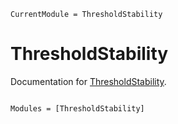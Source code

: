 ```@meta
CurrentModule = ThresholdStability
```

# ThresholdStability

Documentation for [ThresholdStability](https://github.com/samwycherley/ThresholdStability.jl).

```@index
```

```@autodocs
Modules = [ThresholdStability]
```

